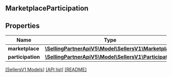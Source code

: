 ## MarketplaceParticipation

## Properties

Name | Type | Description | Notes
------------ | ------------- | ------------- | -------------
**marketplace** | [**\SellingPartnerApiV5\Model\SellersV1\Marketplace**](Marketplace.md) |  |
**participation** | [**\SellingPartnerApiV5\Model\SellersV1\Participation**](Participation.md) |  |

[[SellersV1 Models]](../) [[API list]](../../Api) [[README]](../../../README.md)
